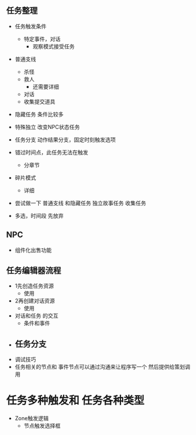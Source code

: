 ## 任务整理
- 任务触发条件
  - 特定事件，对话
    - 观察模式接受任务

- 普通支线
  - 杀怪
  - 救人
    - 还需要详细
  - 对话
  - 收集提交道具

- 隐藏任务  条件比较多
- 特殊独立 改变NPC状态任务
- 任务分支 动作结果分支，固定时刻触发选项
- 错过时间点，此任务无法在触发
  - 分章节
- 碎片模式
  - 详细


- 尝试做一下 普通支线 和隐藏任务 独立故事任务 收集任务
- 多选，时间段 先放弃
## NPC
- 组件化出售功能


## 任务编辑器流程
- 1先创造任务资源
  - 使用
- 2再创建对话资源
  - 使用
- 对话和任务 的交互
  - 条件和事件
- 任务分支
  -
- 调试技巧
- 任务相关的节点和 事件节点可以通过沟通来让程序写一个 然后提供给策划调用


#  任务多种触发和 任务各种类型
- Zone触发逻辑
  - 节点触发选择框
